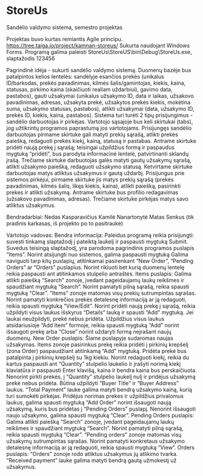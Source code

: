 # StoreUs
Sandėlio valdymo sistema, semestro projektas

Projektas buvo kurtas remiantis Agile principu. https://tree.taiga.io/project/kamnan-storeus/
Sukurta naudojant Windows Forms. Programą galima paleisti StoreUs\StoreUS\bin\Debug\StoreUs.exe, slaptažodis 123456

Pagrindinė idėja - sukurti sandėlio valdymo sistemą. Duomenų bazėje bus patalpintos kelios lentelės: sandėlyje esančios prekės (unikalus ID/barkodas, prekės pavadinimas, kilmės šalis/gamintojas, kiekis, kaina, statusas, pirkimo kaina (skaičiuoti realiam uždarbiui), gavimo data, pastabos), gauti užsakymai (unikalus užsakymo ID, data ir laikas, užsakovo pavadinimas, adresas, užsakyta prekė, užsakytos prekės kiekis, mokėtina suma, užsakymo statusas, pastabos), atlikti užsakymai (data, užsakymo ID, prekės ID, kiekis, kaina, pastabos). Sistema turi turėti 2 tipų prisijungimus - sandėlio darbuotojas ir pirkėjas. Vartotojo sąsajoje bus keli skirtukai (tabs), jog užtikrintų programos paprastumą jos vartotojams.
Prisijungęs sandėlio darbuotojas pirmame skirtuke gali matyti prekių sąrašą, atlikti prekės paiešką, redaguoti prekės kiekį, kainą, statusą ir pastabas. Antrame skirtuke pridėti naują prekę į sąrašą; teisingai užpildžius formą ir paspaudus mygtuką “pridėti”, bus parodyta informacinė lentelė, patvirtinanti sklandų įrašą. Trečiame skirtuke darbuotojas galės matyti gautų užsakymų sąrašą, atlikti užsakymo paiešką, redaguoti užsakymo statusą. Ketvirtame skirtuke darbuotojas matys atliktus užsakymus ir gautą uždarbį. 
Prisijungus prie sistemos pirkėjui, pirmame skirtuke jis matys prekių sąrašą (prekės pavadinimas, kilmės šalis, likęs kiekis, kaina), atlikti paiešką, pasirinkti prekes ir atlikti užsakymą. Antrame skirtuke bus profilio redagavimas (užsakovo pavadinimas, adresas). Trečiame skirtuke pirkėjas matys savo atliktus užsakymus. 

Bendradarbiai:
Nedas Kasparavičius
Kamilė Nanartonytė
Matas Senkus (tik pradinis karkasas, iš projekto po to pasitraukė)

Vartotojo vadovas:
Bendra informacija: 
Paleidus programą reikia prisijungti: suvesti tinkamą slaptažodį į pateiktą laukelį ir paspausti mygtuką Submit. Suvedus teisingą slaptažodį, yra parodoma pagrindinis programos puslapis “Items”. Norint atsijungti nuo sistemos, galima paspausti mygtuką  Galima naviguoti tarp kitų puslapių, atitinkamai pasirenkant “New Order”, “Pending Orders” ar “Orders” puslapius.
Norint rikiuoti bet kurią duomenų lentelę reikia paspausti ant atitinkamos stulpelio antraštės.
Items puslapis: 
Galima atlikti paiešką “Search” zonoje, įvedant pageidaujamų laukų reikšmes ir spaudžiant mygtuką “Search”. Norint pamatyti pilną sąrašą, reikia spausti mygtuką “Clear”.
“Items” zonoje matomas visų prekių sutrumpintas sąrašas. Norint pamatyti konkrečios prekės detalesnę informaciją ar ją redaguoti, reikia spausti mygtuką “View/Edit”. Norint pridėti naują prekę į sąrašą, reikia užpildyti visus laukus išskyrus “Details” lauką ir spausti “Add” mygtuką. Jei laukai neužpildyti, prekė nebus pridėta. Užpildžius visus laukus atsidariusioje “Add Item” formoje, reikia spausti mygtuką “Add” norint išsaugoti prekę arba “Close” norint uždaryti formą neįrašant naujų duomenų.
New Order puslapis: 
Šiame puslapyje sudaromas naujas užsakymas.
Items zonoje pasirinkus prekę reikia pridėti į pirkinių krepšelį (zona Order) paspaudžiant atitinkamą “Add” mygtuką. Pridėta prekė bus patalpinta į pirkinių krepšelį su 1kg kiekiu. Norint redaguoti kiekį, reikia du kartus paspausti ant “Quantity” stulpelio laukelio ir įrašyti norimą kiekį klaviatūra ir paspausti Enter klavišą, kaina ir bendra kaina bus perskaičiuota. Nenorint pirkti prekės, į “Quantity” stulpelio laukelį nulį ir pridėjus užsakymą prekė nebus pridėta. Būtina užpildyti “Buyer Title” ir “Buyer Address” laukus. “Total Payment” lauke galima matyti bendrą užsakymo kainą, kurią turi sumokėti pirkėjas. Pridėjus norimas prekes ir užpildžius privalomus laukus, galima spausti mygtuką “Add Order” norint išsaugoti naują užsakymą, kuris bus pridėtas į “Pending Orders” puslapį. Nenorint išsaugoti naujo užsakymo, galima spausti mygtuką “Clear”.
Pending Orders puslapis: 
Galima atlikti paiešką “Search” zonoje, įvedant pageidaujamų laukų reikšmes ir spaudžiant mygtuką “Search”. Norint pamatyti pilną sąrašą, reikia spausti mygtuką “Clear”.
“Pending orders” zonoje matomas visų užsakymų sutrumpintas sąrašas. Norint pamatyti konkretaus užsakymo detalesnę informaciją ar ją redaguoti, reikia spausti mygtuką “View”.
Orders puslapis: 
“Orders” zonoje rodo atliktus užsakymus jų atlikimo tvarka. “Received payment” lauke galima matyti bendrą gautą užmokestį už užsakymus.
